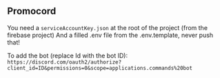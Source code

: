 Promocord
--------------------------

You need a `serviceAccountKey.json` at the root of the project (from the firebase project)
And a filled .env file from the .env.template, never push that!

To add the bot (replace Id with the bot ID):
`https://discord.com/oauth2/authorize?client_id=ID&permissions=0&scope=applications.commands%20bot`